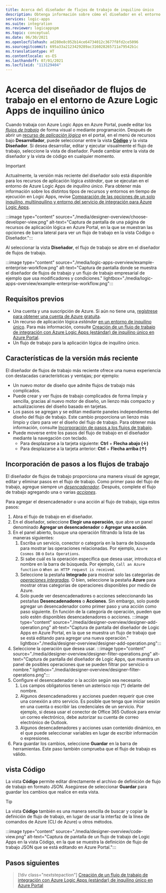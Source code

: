```yaml
---
title: Acerca del diseñador de flujos de trabajo de inquilino único
description: Obtenga información sobre cómo el diseñador en el entorno de Azure Logic Apps de inquilino único le ayuda a crear visualmente flujos de trabajo desde Azure Portal. Descubra las ventajas y características de esta versión más reciente.
services: logic-apps
ms.suite: integration
ms.reviewer: logicappspm
ms.topic: conceptual
ms.date: 06/30/2021
ms.openlocfilehash: ad280e8c052b14ce64734012c3677f8fd2ce5096
ms.sourcegitcommit: 695a33a2123429289ac316028265711a79542b1c
ms.translationtype: HT
ms.contentlocale: es-ES
ms.lasthandoff: 07/01/2021
ms.locfileid: "113129404"
---
```

# <a name="about-the-workflow-designer-in-single-tenant-azure-logic-apps"></a>Acerca del diseñador de flujos de trabajo en el entorno de Azure Logic Apps de inquilino único

Cuando trabaja con Azure Logic Apps en Azure Portal, puede editar los [*flujos de trabajo*](logic-apps-overview.md#workflow) de forma visual o mediante programación. Después de abrir un [recurso de *aplicación lógica*](logic-apps-overview.md#logic-app) en el portal, en el menú de recursos bajo **Desarrollador**, puede seleccionar entre la vista [**Código**](#code-view) y la vista **Diseñador**. Si desea desarrollar, editar y ejecutar visualmente el flujo de trabajo, seleccione la vista de diseñador. Puede cambiar entre la vista de diseñador y la vista de código en cualquier momento.

> [!IMPORTANT]
> Actualmente, la versión más reciente del diseñador solo está disponible para los recursos de aplicación lógica *estándar*, que se ejecutan en el entorno de Azure Logic Apps de *inquilino único*. Para obtener más información sobre los distintos tipos de recursos y entornos en tiempo de ejecución en Logic Apps, revise [Comparación de las opciones de un solo inquilino, multiinquilino y entorno del servicio de integración para Azure Logic Apps](single-tenant-overview-compare.md).

:::image type="content" source="./media/designer-overview/choose-developer-view.png" alt-text="Captura de pantalla de una página de recursos de aplicación lógica en Azure Portal, en la que se muestran las opciones de barra lateral para ver un flujo de trabajo en la vista Código o Diseñador.":::

Al seleccionar la vista **Diseñador**, el flujo de trabajo se abre en el diseñador de flujos de trabajo.

:::image type="content" source="./media/logic-apps-overview/example-enterprise-workflow.png" alt-text="Captura de pantalla donde se muestra el diseñador de flujos de trabajo y un flujo de trabajo empresarial de ejemplo que usa modificadores y condiciones." lightbox="./media/logic-apps-overview/example-enterprise-workflow.png":::

## <a name="prerequisites"></a>Requisitos previos

- Una cuenta y una suscripción de Azure. Si aún no tiene una, [regístrese para obtener una cuenta de Azure gratuita](https://azure.microsoft.com/free/).
- Un recurso de aplicación lógica *estándar* [en un entorno de inquilino único](single-tenant-overview-compare.md). Para más información, consulte [Creación de un flujo de trabajo de integración con Azure Logic Apps (estándar) de inquilino único en Azure Portal](create-single-tenant-workflows-azure-portal.md).
- Un flujo de trabajo para la aplicación lógica de inquilino único.

## <a name="latest-version-features"></a>Características de la versión más reciente

El diseñador de flujos de trabajo más reciente ofrece una nueva experiencia con destacadas características y ventajas; por ejemplo:

- Un nuevo motor de diseño que admite flujos de trabajo más complicados. 
- Puede crear y ver flujos de trabajo complicados de forma limpia y sencilla, gracias al nuevo motor de diseño, un lienzo más compacto y actualizaciones del diseño basado en tarjetas.
- Los pasos se agregan y se editan mediante paneles independientes del diseño del flujo de trabajo. Este cambio proporciona un lienzo más limpio y claro para ver el diseño del flujo de trabajo. Para obtener más información, consulte [Incorporación de pasos a los flujos de trabajo](#add-steps-to-workflows).
- Puede moverse entre los pasos del flujo de trabajo en el diseñador mediante la navegación con teclado.
  - Para desplazarse a la tarjeta siguiente: **Ctrl** + **Flecha abajo (&darr;)**
  - Para desplazarse a la tarjeta anterior: **Ctrl** + **Flecha arriba (&uarr;)**

## <a name="add-steps-to-workflows"></a>Incorporación de pasos a los flujos de trabajo

El diseñador de flujos de trabajo proporciona una manera visual de agregar, editar y eliminar pasos en el flujo de trabajo. Como primer paso del flujo de trabajo, agregue siempre un [*desencadenador*](logic-apps-overview.md#trigger). Después, complete el flujo de trabajo agregando una o varias [*acciones*](logic-apps-overview.md#action).

Para agregar el desencadenador o una acción al flujo de trabajo, siga estos pasos:

1. Abra el flujo de trabajo en el diseñador.
1. En el diseñador, seleccione **Elegir una operación**, que abre un panel denominado **Agregar un desencadenador** o **Agregar una acción**. 
1. En el panel abierto, busque una operación filtrando la lista de las maneras siguientes:
    1. Escriba un servicio, conector o categoría en la barra de búsqueda para mostrar las operaciones relacionadas. Por ejemplo, `Azure Cosmos DB` o `Data Operations`. 
    1. Si sabe cuál es la operación específica que desea usar, introduzca el nombre en la barra de búsqueda. Por ejemplo, `Call an Azure function` o `When an HTTP request is received`.
    1. Seleccione la pestaña **Integrado** para mostrar solo las categorías de [*operaciones integradas*](logic-apps-overview.md#built-in-operations). O bien, seleccione la pestaña **Azure** para mostrar otras categorías de operaciones disponibles por medio de Azure.
    1. Solo puede ver desencadenadores o acciones seleccionando las pestañas **Desencadenadores** o **Acciones**. Sin embargo, solo puede agregar un desencadenador como primer paso y una acción como paso siguiente. En función de la categoría de operación, pueden que solo estén disponibles desencadenadores o acciones.
    :::image type="content" source="./media/designer-overview/designer-add-operation.png" alt-text="Captura de pantalla del diseñador de Logic Apps en Azure Portal, en la que se muestra un flujo de trabajo que se está editando para agregar una nueva operación." lightbox="./media/designer-overview/designer-add-operation.png":::
1. Seleccione la operación que desea usar. 
    :::image type="content" source="./media/designer-overview/designer-filter-operations.png" alt-text="Captura de pantalla del diseñador de Logic Apps, que muestra un panel de posibles operaciones que se pueden filtrar por servicio o nombre." lightbox="./media/designer-overview/designer-filter-operations.png":::
1. Configure el desencadenador o la acción según sea necesario.
    1. Los campos obligatorios tienen un asterisco rojo (&ast;) delante del nombre.
    1. Algunos desencadenadores y acciones pueden requerir que cree una conexión a otro servicio. Es posible que tenga que iniciar sesión en una cuenta o escribir las credenciales de un servicio. Por ejemplo, si desea usar el conector de Office 365 Outlook para enviar un correo electrónico, debe autorizar su cuenta de correo electrónico de Outlook.
    1. Algunos desencadenadores y acciones usan contenido dinámico, en el que puede seleccionar variables en lugar de escribir información o expresiones.
1. Para guardar los cambios, seleccione **Guardar** en la barra de herramientas. Este paso también comprueba que el flujo de trabajo es válido. 

## <a name="code-view"></a>vista Código

La vista **Código** permite editar directamente el archivo de definición de flujo de trabajo en formato JSON. Asegúrese de seleccionar **Guardar** para guardar los cambios que realice en esta vista. 

> [!TIP]
> La vista **Código** también es una manera sencilla de buscar y copiar la definición de flujo de trabajo, en lugar de usar la interfaz de la línea de comandos de Azure (CLI de Azure) u otros métodos.

:::image type="content" source="./media/designer-overview/code-view.png" alt-text="Captura de pantalla de un flujo de trabajo de Logic Apps en la vista Código, en la que se muestra la definición de flujo de trabajo JSON que se está editando en Azure Portal.":::


## <a name="next-steps"></a>Pasos siguientes

> [!div class="nextstepaction"]
> [Creación de un flujo de trabajo de integración con Azure Logic Apps (estándar) de inquilino único en Azure Portal](create-single-tenant-workflows-azure-portal.md)
